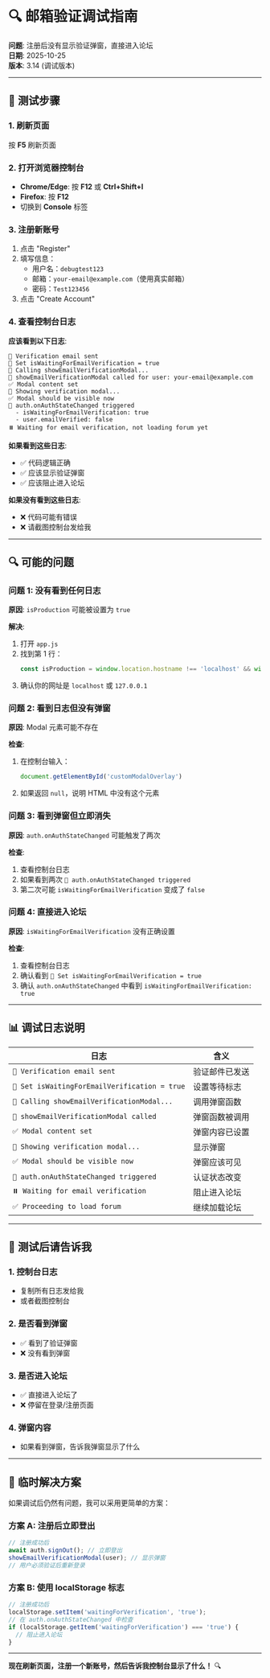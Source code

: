 # 🔍 邮箱验证调试指南

**问题**: 注册后没有显示验证弹窗，直接进入论坛  
**日期**: 2025-10-25  
**版本**: 3.14 (调试版本)

---

## 🧪 测试步骤

### 1. 刷新页面
按 **F5** 刷新页面

### 2. 打开浏览器控制台
- **Chrome/Edge**: 按 **F12** 或 **Ctrl+Shift+I**
- **Firefox**: 按 **F12**
- 切换到 **Console** 标签

### 3. 注册新账号
1. 点击 "Register"
2. 填写信息：
   - 用户名：`debugtest123`
   - 邮箱：`your-email@example.com`（使用真实邮箱）
   - 密码：`Test123456`
3. 点击 "Create Account"

### 4. 查看控制台日志

**应该看到以下日志**:

```
📧 Verification email sent
🚫 Set isWaitingForEmailVerification = true
📧 Calling showEmailVerificationModal...
🔔 showEmailVerificationModal called for user: your-email@example.com
✅ Modal content set
📧 Showing verification modal...
✅ Modal should be visible now
🔔 auth.onAuthStateChanged triggered
  - isWaitingForEmailVerification: true
  - user.emailVerified: false
⏸️ Waiting for email verification, not loading forum yet
```

**如果看到这些日志**:
- ✅ 代码逻辑正确
- ✅ 应该显示验证弹窗
- ✅ 应该阻止进入论坛

**如果没有看到这些日志**:
- ❌ 代码可能有错误
- ❌ 请截图控制台发给我

---

## 🔍 可能的问题

### 问题 1: 没有看到任何日志

**原因**: `isProduction` 可能被设置为 `true`

**解决**:
1. 打开 `app.js`
2. 找到第 1 行：
   ```javascript
   const isProduction = window.location.hostname !== 'localhost' && window.location.hostname !== '127.0.0.1';
   ```
3. 确认你的网址是 `localhost` 或 `127.0.0.1`

### 问题 2: 看到日志但没有弹窗

**原因**: Modal 元素可能不存在

**检查**:
1. 在控制台输入：
   ```javascript
   document.getElementById('customModalOverlay')
   ```
2. 如果返回 `null`，说明 HTML 中没有这个元素

### 问题 3: 看到弹窗但立即消失

**原因**: `auth.onAuthStateChanged` 可能触发了两次

**检查**:
1. 查看控制台日志
2. 如果看到两次 `🔔 auth.onAuthStateChanged triggered`
3. 第二次可能 `isWaitingForEmailVerification` 变成了 `false`

### 问题 4: 直接进入论坛

**原因**: `isWaitingForEmailVerification` 没有正确设置

**检查**:
1. 查看控制台日志
2. 确认看到 `🚫 Set isWaitingForEmailVerification = true`
3. 确认 `auth.onAuthStateChanged` 中看到 `isWaitingForEmailVerification: true`

---

## 📊 调试日志说明

| 日志 | 含义 |
|------|------|
| `📧 Verification email sent` | 验证邮件已发送 |
| `🚫 Set isWaitingForEmailVerification = true` | 设置等待标志 |
| `📧 Calling showEmailVerificationModal...` | 调用弹窗函数 |
| `🔔 showEmailVerificationModal called` | 弹窗函数被调用 |
| `✅ Modal content set` | 弹窗内容已设置 |
| `📧 Showing verification modal...` | 显示弹窗 |
| `✅ Modal should be visible now` | 弹窗应该可见 |
| `🔔 auth.onAuthStateChanged triggered` | 认证状态改变 |
| `⏸️ Waiting for email verification` | 阻止进入论坛 |
| `✅ Proceeding to load forum` | 继续加载论坛 |

---

## 🚀 测试后请告诉我

### 1. 控制台日志
- 复制所有日志发给我
- 或者截图控制台

### 2. 是否看到弹窗
- ✅ 看到了验证弹窗
- ❌ 没有看到弹窗

### 3. 是否进入论坛
- ✅ 直接进入论坛了
- ❌ 停留在登录/注册页面

### 4. 弹窗内容
- 如果看到弹窗，告诉我弹窗显示了什么

---

## 🔧 临时解决方案

如果调试后仍然有问题，我可以采用更简单的方案：

### 方案 A: 注册后立即登出
```javascript
// 注册成功后
await auth.signOut(); // 立即登出
showEmailVerificationModal(user); // 显示弹窗
// 用户必须验证后重新登录
```

### 方案 B: 使用 localStorage 标志
```javascript
// 注册成功后
localStorage.setItem('waitingForVerification', 'true');
// 在 auth.onAuthStateChanged 中检查
if (localStorage.getItem('waitingForVerification') === 'true') {
  // 阻止进入论坛
}
```

---

**现在刷新页面，注册一个新账号，然后告诉我控制台显示了什么！** 🔍


